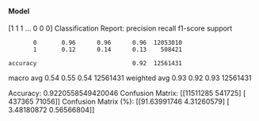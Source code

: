 #### Model
[1 1 1 ... 0 0 0]
Classification Report:
              precision    recall  f1-score   support

           0       0.96      0.96      0.96  12053010
           1       0.12      0.14      0.13    508421

    accuracy                           0.92  12561431
   macro avg       0.54      0.55      0.54  12561431
weighted avg       0.93      0.92      0.93  12561431

Accuracy: 0.9220558549420046
Confusion Matrix:
[[11511285   541725]
 [  437365    71056]]
Confusion Matrix (%):
[[91.63991746  4.31260579]
 [ 3.48180872  0.56566804]]
